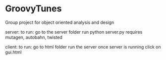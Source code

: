 # GroovyTunes
Group project for object oriented analysis and  design

server:
  to run:
    go to the server folder
    run python server.py
    requires mutagen, autobahn, twisted

client:
  to run:
    go to html folder
    run the server
    once server is running click on gui.html
